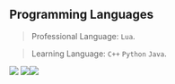 ## Programming Languages

> Professional Language: `Lua`.

> Learning Language: `C++` `Python` `Java`.

<img src="https://raw.githubusercontent.com/kdouy/GitHub-Stats/master/generated/overview.svg"> <img src="https://raw.githubusercontent.com/kdouy/GitHub-Stats/master/generated/languages.svg"><img src="https://github-readme-stats.vercel.app/api?username=kdouy&show=reviews,discussions_started,discussions_answered,prs_merged,prs_merged_percentage"> 
